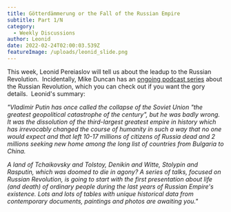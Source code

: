 ```yaml
---
title: Götterdämmerung or the Fall of the Russian Empire
subtitle: Part 1/N
category:
  - Weekly Discussions
author: Leonid
date: 2022-02-24T02:00:03.539Z
featureImage: /uploads/leonid_slide.png
---
```

This week, Leonid Pereiaslov will tell us about the leadup to the Russian Revolution.  Incidentally, Mike Duncan has an [ongoing podcast series](https://thehistoryofrome.typepad.com/revolutions_podcast/ "https\://thehistoryofrome.typepad.com/revolutions_podcast/") about the Russian Revolution, which you can check out if you want the gory details.  Leonid's summary:

*"Vladimir Putin has once called the collapse of the Soviet Union "the greatest geopolitical catastrophe of the century", but he was badly wrong. It was the dissolution of the third-largest greatest empire in history which has irrevocably changed the course of humanity in such a way that no one would expect and that left 10-17 millions of citizens of Russia dead and 2 millions seeking new home among the long list of countries from Bulgaria to China.*

*A land of Tchaikovsky and Tolstoy, Denikin and Witte, Stolypin and Rasputin, which was doomed to die in agony? A series of talks, focused on Russian Revolution, is going to start with the first presentation about life (and death) of ordinary people during the last years of Russian Empire's existence. Lots and lots of tables with unique historical data from contemporary documents, paintings and photos are awaiting you."*